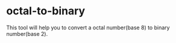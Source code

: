 # octal-to-binary
This tool will help you to convert a octal number(base 8) to binary number(base 2).
